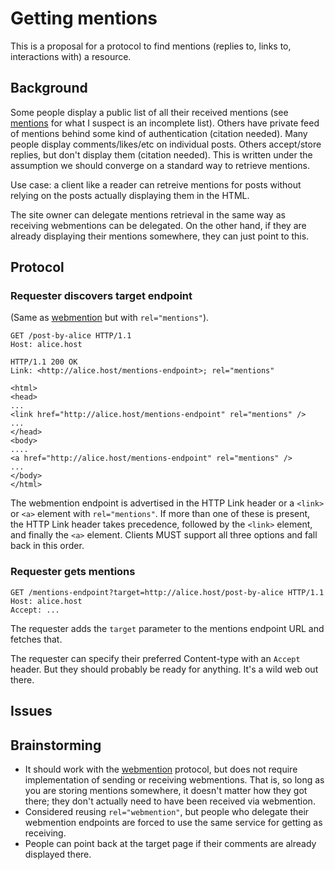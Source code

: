 # Getting mentions

This is a proposal for a protocol to find mentions (replies to, links to, interactions with) a resource.

## Background

Some people display a public list of all their received mentions (see [mentions](https://indiewebcamp.com/mentions) for what I suspect is an incomplete list). Others have private feed of mentions behind some kind of authentication (citation needed). Many people display comments/likes/etc on individual posts. Others accept/store replies, but don't display them (citation needed). This is written under the assumption we should converge on a standard way to retrieve mentions.

Use case: a client like a reader can retreive mentions for posts without relying on the posts actually displaying them in the HTML.

The site owner can delegate mentions retrieval in the same way as receiving webmentions can be delegated. On the other hand, if they are already displaying their mentions somewhere, they can just point to this.

## Protocol

### Requester discovers target endpoint

(Same as [webmention](https://indiewebcamp.com/webmention) but with `rel="mentions"`).

```http
GET /post-by-alice HTTP/1.1
Host: alice.host
```
```http
HTTP/1.1 200 OK
Link: <http://alice.host/mentions-endpoint>; rel="mentions"

<html>
<head>
...
<link href="http://alice.host/mentions-endpoint" rel="mentions" />
...
</head>
<body>
....
<a href="http://alice.host/mentions-endpoint" rel="mentions" />
...
</body>
</html>
```

The webmention endpoint is advertised in the HTTP Link header or a `<link>` or `<a>` element with `rel="mentions"`. If more than one of these is present, the HTTP Link header takes precedence, followed by the `<link>` element, and finally the `<a>` element. Clients MUST support all three options and fall back in this order.

### Requester gets mentions

```http
GET /mentions-endpoint?target=http://alice.host/post-by-alice HTTP/1.1
Host: alice.host
Accept: ...
```

The requester adds the `target` parameter to the mentions endpoint URL and fetches that.

The requester can specify their preferred Content-type with an `Accept` header. But they should probably be ready for anything. It's a wild web out there.

## Issues

## Brainstorming

* It should work with the [webmention](https://indiewebcamp.com/webmention) protocol, but does not require implementation of sending or receiving webmentions. That is, so long as you are storing mentions somewhere, it doesn't matter how they got there; they don't actually need to have been received via webmention.
* Considered reusing `rel="webmention"`, but people who delegate their webmention endpoints are forced to use the same service for getting as receiving.
* People can point back at the target page if their comments are already displayed there.